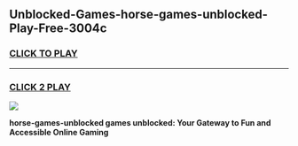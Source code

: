 
## Unblocked-Games-horse-games-unblocked-Play-Free-3004c
<h3>
<a href="https://premium76.site?title=horse-games-unblocked&ref=18A1">CLICK TO PLAY</a></h3>
<hr>

<h3>
<a href="https://premium76.site?title=horse-games-unblocked&ref=18A1">CLICK 2 PLAY</a>
  
</h3>

<a href="https://premium76.site?title=horse-games-unblocked&ref=18A1"><img src="https://clearcache.store/games.png"></a>


**horse-games-unblocked games unblocked: Your Gateway to Fun and Accessible Online Gaming**
